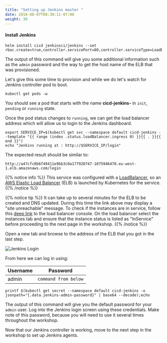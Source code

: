 ```yaml
---
title: "Setting up Jenkins master "
date: 2018-08-07T08:30:11-07:00
weight: 30
---
```


#### Install Jenkins

```
helm install cicd jenkinsci/jenkins --set rbac.create=true,controller.servicePort=80,controller.serviceType=LoadBalancer,controller.JCasC.enabled=false,controller.enableXmlConfig=true
```

The output of this command will give you some additional information such as the
`admin` password and the way to get the host name of the ELB that was
provisioned.

Let's give this some time to provision and while we do let's watch for Jenkins controller pod
to boot.

```
kubectl get pods -w
```

You should see a pod that starts with the name **cicd-jenkins-** in `init`, `pending` or `running` state.

Once the pod status changes to `running`, we can get the load balancer address which will allow us to login to the Jenkins dashboard.

```
export SERVICE_IP=$(kubectl get svc --namespace default cicd-jenkins --template "{{ range (index .status.loadBalancer.ingress 0) }}{{ . }}{{ end }}")
echo "Jenkins running at : http://$SERVICE_IP/login"
```

The expected result should be similar to:
```
http://a47cfc8b6f49411e9bb3c0a177920747-1075946478.eu-west-1.elb.amazonaws.com/login
```

{{% notice info %}}
This service was configured with a [LoadBalancer](https://kubernetes.io/docs/tasks/access-application-cluster/create-external-load-balancer/), so an [AWS Elastic Load Balancer](https://aws.amazon.com/elasticloadbalancing/) (ELB) is launched by Kubernetes for the service.
{{% /notice %}}

{{% notice tip %}}
It can take up to several minutes for the ELB to be created and DNS updated. During this time the link above may display a "site unreachable" message. To check if the instances are in service, follow this [deep link](https://console.aws.amazon.com/ec2/v2/home?#LoadBalancers:tag:kubernetes.io/service-name=default/cicd-jenkins;sort=loadBalancerName) to the load balancer console. On the load balancer select the instances tab and ensure that the instance status is listed as "InService" before proceeding to the next page in the workshop. 
{{% /notice %}}


Open a new tab and browse to the address of the ELB that you got in the last step.

![Jenkins Login](/images/jenkinslogin.png)

From here we can log in using:

| Username | Password             |
|----------|----------------------|
| admin    | `command from below` |


```
printf $(kubectl get secret --namespace default cicd-jenkins -o jsonpath="{.data.jenkins-admin-password}" | base64 --decode);echo
```

The output of this command will give you the default password for your `admin`
user. Log into the Jenkins login screen using these credentials. Make note of this password, because you will need to use it several times throughout the workshop.

Now that our Jenkins controller is working, move to the next step in the workshop to set up Jenkins agents.
